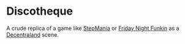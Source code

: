 # Discotheque

A crude replica of a game like [StepMania](https://www.stepmania.com/) or [Friday Night Funkin](https://www.newgrounds.com/portal/view/770371) as a [Decentraland](https://decentraland.org/) scene.